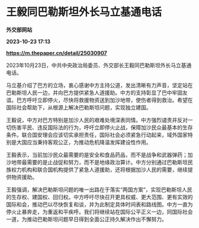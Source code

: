 # 王毅同巴勒斯坦外长马立基通电话
**外交部网站**

**2023-10-23 17:13**

**https://m.thepaper.cn/detail/25030907**

2023年10月23日，中共中央政治局委员、外交部长王毅同巴勒斯坦外长马立基通电话。

马立基介绍了巴方的立场，衷心感谢中方主持公道，发出清晰有力声音，坚定站在巴勒斯坦人民一边，并向巴方提供紧急人道援助。中方的支持彰显了巴中牢固友谊。巴方呼吁立即停火，尽快将救援物资送到加沙地带，使伤者得到救治。希望在国际社会帮助下，从根源上解决巴勒斯坦问题，实现独立建国。

王毅说，中方对巴方特别是加沙人民的艰难处境深表同情。中方强烈谴责并反对一切伤害平民、违反国际法的行为，呼吁立即停火止战，保障加沙民众最基本的生存条件。联合国安理会应该切实承担责任，国际社会必须紧急行动起来，域外国家特别是大国应当秉持客观公正，为推动危机降温发挥建设性作用。

王毅表示，当前加沙民众最需要的是安全和食品药品，而不是战争和武器弹药；加沙地带最需要的是止战促和努力，而不是地缘政治算计。中方分别通过巴勒斯坦民族权力机构和联合国机构提供了紧急人道援助，还将根据加沙人民的需要，继续提供物资援助。

王毅强调，解决巴勒斯坦问题的唯一出路在于落实“两国方案”，实现巴勒斯坦人民的生存权、建国权、回归权。中方呼吁尽快召开更具权威、更大范围、更有实效的国际和会，推动巴以尽快恢复和谈，并为此制定具体时间表和路线图。中方一直为停火止暴奔走，为重返和平疾呼。我们将继续站在国际公平正义一边，同国际社会一道，为推动巴勒斯坦问题早日得到全面公正持久解决作出不懈努力。